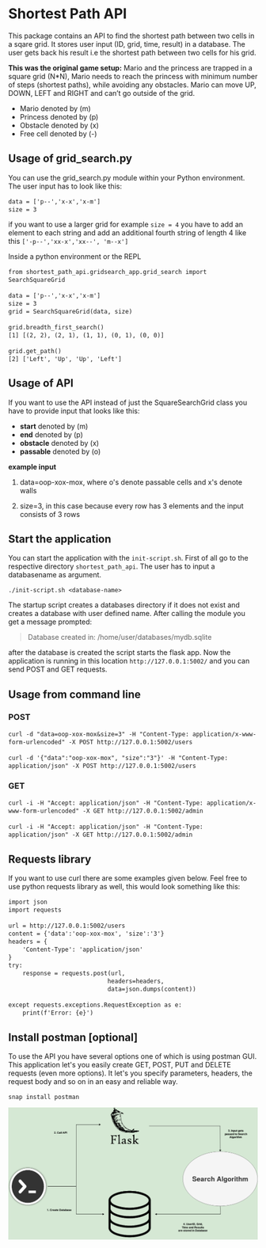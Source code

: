 Shortest Path API
=================

This package contains an API to find the shortest path between two cells in a sqare grid. 
It stores user input (ID, grid, time, result) in a database. The user gets back his result
i.e the shortest path between two cells for his grid.

**This was the original game setup:**
Mario and the princess are trapped in a square grid (N*N), Mario needs to reach the princess
with minimum number of steps (shortest paths), while avoiding any obstacles. Mario can
move UP, DOWN, LEFT and RIGHT and can’t go outside of the grid.
- Mario denoted by (m)
- Princess denoted by (p)
- Obstacle denoted by (x)
- Free cell denoted by (-)


## Usage of grid_search.py

You can use the grid_search.py module within your Python environment. The user input has to look like this:

```
data = ['p--','x-x','x-m']
size = 3
```

if you want to use a larger grid for example `size = 4` you have to add an element to each string and add an additional fourth string of length 4 like this `['-p--','xx-x','xx--', 'm--x']`

Inside a python environment or the REPL
```{python}
from shortest_path_api.gridsearch_app.grid_search import SearchSquareGrid

data = ['p--','x-x','x-m']
size = 3
grid = SearchSquareGrid(data, size)

grid.breadth_first_search()
[1] [(2, 2), (2, 1), (1, 1), (0, 1), (0, 0)]

grid.get_path()
[2] ['Left', 'Up', 'Up', 'Left']
```
## Usage of API

If you want to use the API instead of just the SquareSearchGrid class you have to provide input that looks like this: 

- **start** denoted by (m)
- **end** denoted by (p)
- **obstacle** denoted by (x)
- **passable** denoted by (o)

**example input**

1. data=oop-xox-mox,  where o's denote passable cells and x's denote walls

2. size=3, in this case because every row has 3 elements and the input consists of 3 rows

## Start the application

You can start the application with the `init-script.sh`. First of all go to the respective directory `shortest_path_api`. The user has to input a databasename as argument.
```
./init-script.sh <database-name>
```

The startup script creates a databases directory if it does not exist and creates a database with user defined name.
After calling the module you get a message prompted:
> Database created in: /home/user/databases/mydb.sqlite

after the database is created the script starts the flask app.
Now the application is running in this location `http://127.0.0.1:5002/` and you can send POST and GET requests.


## Usage from command line

### POST

```
curl -d "data=oop-xox-mox&size=3" -H "Content-Type: application/x-www-form-urlencoded" -X POST http://127.0.0.1:5002/users

curl -d '{"data":"oop-xox-mox", "size":"3"}' -H "Content-Type: application/json" -X POST http://127.0.0.1:5002/users
```

### GET

```
curl -i -H "Accept: application/json" -H "Content-Type: application/x-www-form-urlencoded" -X GET http://127.0.0.1:5002/admin

curl -i -H "Accept: application/json" -H "Content-Type: application/json" -X GET http://127.0.0.1:5002/admin

```
## Requests library

If you want to use curl there are some examples given below. Feel free to use python requests library as well, this would look something like this:
```
import json
import requests

url = http://127.0.0.1:5002/users
content = {'data':'oop-xox-mox', 'size':'3'}
headers = {
    'Content-Type': 'application/json'
}
try:
    response = requests.post(url,
                            headers=headers,
                            data=json.dumps(content))

except requests.exceptions.RequestException as e:
    print(f'Error: {e}')

```

## Install postman [optional]

To use the API you have several options one of which is using postman GUI. This application let's you easily create GET, POST, PUT and DELETE requests (even more options).
It let's you specify parameters, headers, the request body and so on in an easy and reliable way.

```
snap install postman
``` 

![flowchart.png](flowchart.png)
